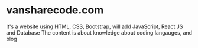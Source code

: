 # vansharecode.com

It's a website using HTML, CSS, Bootstrap, will add JavaScript, React JS and Database
The content is about knowledge about coding langauges, and blog

